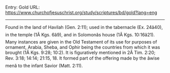 Entry: Gold
URL: https://www.churchofjesuschrist.org/study/scriptures/bd/gold?lang=eng

---

Found in the land of Havilah (Gen. 2:11); used in the tabernacle (Ex. 24â40), in the temple (1Â Kgs. 6â9), and in Solomonâs house (1Â Kgs. 10:16â21). Many instances are given in the Old Testament of its use for purposes of ornament, Arabia, Sheba, and Ophir being the countries from which it was brought (1Â Kgs. 9:28; 10:2). It is figuratively mentioned in 2Â Tim. 2:20; Rev. 3:18; 14:14; 21:15, 18. It formed part of the offering made by the âwise menâ to the infant Savior (Matt. 2:11).
